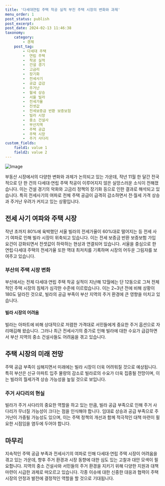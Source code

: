 ```yaml
---
title: '다세대연립 주택 착공 실적 부진 주택 시장의 변화와 과제'
menu_order: 1
post_status: publish
post_excerpt: 
post_date: 2024-02-13 11:46:38
taxonomy:
    category:
        - 경제
    post_tag:
        - 다세대 주택
        -  연립 주택
        -  착공 실적
        -  건설 경기
        -  고금리
        -  장기화
        -  전세사기
        -  공급 급감
        -  주거난
        -  월세 상승
        -  서울 빌라
        -  전세가율
        -  전셋값
        -  전세보증금 반환 보증보험
        -  빌라 시장
        -  중소 건설사
        -  부산지역
        -  주택 공급
        -  주택 시장
        -  주거 사다리
custom_fields:
    field1: value 1
    field2: value 2
---
```


![Image](https://imgnews.pstatic.net/image/082/2024/02/12/0001255263_001_20240212200101187.jpg?type=w647)

부동산 시장에서의 다양한 변화와 과제가 논의되고 있는 가운데, 작년 11월 한 달간 전국적으로 단 한 건의 다세대·연립 주택 착공이 이루어지지 않은 실망스러운 소식이 전해졌습니다. 이는 건설 경기의 악화와 고금리 정책의 장기화 등으로 인한 결과로 해석되고 있습니다. 특히 전세사기의 여파로 전체 주택 공급이 급격히 감소하면서 전·월세 가격 상승과 주거난 우려가 커지고 있는 상황입니다.
## 전세 사기 여파와 주택 시장
작년 초까지 80%에 육박했던 서울 빌라의 전세가율이 60%대로 떨어지는 등 전세 사기 여파로 인해 빌라 시장이 위축되고 있습니다. 이는 전세 보증금 반환 보증보험 가입 요건이 강화되면서 전셋값이 하락하는 현상과 연결되어 있습니다. 서울을 중심으로 한 연립·다세대 주택의 전세가율 또한 역대 최저치를 기록하며 시장의 어두운 그림자를 보여주고 있습니다.
### 부산의 주택 시장 변화
부산에서는 전체 다세대·연립 주택 착공 실적이 지난해 12월에는 단 12동으로 그쳐 전체적인 주택 시장의 침체가 심각한 수준에 이르렀습니다. 이는 2~3년 전에 비해 상황이 180도 달라진 것으로, 빌라의 공급 부족이 부산 지역의 주거 환경에 큰 영향을 미치고 있습니다.
#### 빌라 시장의 어려움
빌라는 아파트에 비해 상대적으로 저렴한 가격대로 서민들에게 중요한 주거 옵션으로 자리매김해 왔습니다. 그러나 최근 전세사기의 증가로 인해 빌라에 대한 수요가 급감하면서 부산 지역의 중소 건설사들도 어려움을 겪고 있습니다.
## 주택 시장의 미래 전망
주택 공급 부족이 심해지면서 미래에는 빌라 시장이 더욱 어려워질 것으로 예상됩니다. 특히 부산은 신규 아파트 입주 물량의 감소로 빌라로의 수요가 더욱 집중될 전망이며, 이는 빌라의 월세가격 상승 가능성을 높일 것으로 보입니다.
### 주거 사다리의 현실
빌라가 주거 사다리의 중요한 역할을 하고 있는 만큼, 빌라 공급 부족으로 인해 주거 사다리가 무너질 가능성이 크다는 점을 인식해야 합니다. 임대료 상승과 공급 부족으로 주거난이 가중될 가능성도 있으며, 이는 주택 정책의 개선과 함께 적극적인 대책 마련이 필요한 시점임을 염두에 두어야 합니다.
## 마무리
지속적인 주택 공급 부족과 전세사기의 여파로 인해 다세대·연립 주택 시장이 어려움을 겪고 있는 가운데, 향후 주거 환경과 시장 동향에 대한 심도 있는 고찰과 대안 모색이 필요합니다. 지역의 중소 건설사와 서민들의 주거 환경을 지키기 위해 다양한 지원과 대책 마련이 시급한 과제로 떠오르고 있습니다. 각종 이슈에 대한 신중한 대응과 협력이 주택 시장의 안정과 발전에 결정적인 역할을 할 것으로 기대됩니다.
